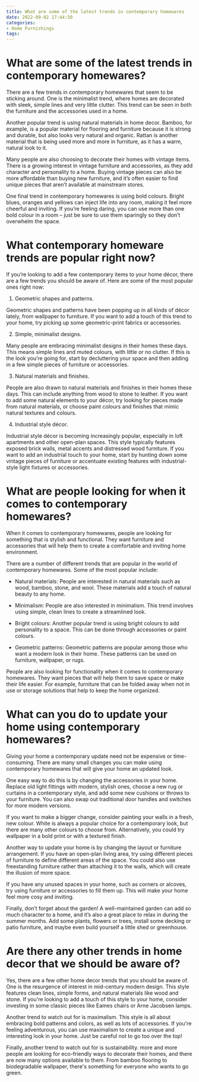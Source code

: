 ```yaml
---
title: What are some of the latest trends in contemporary homewares
date: 2022-09-02 17:44:50
categories:
- Home Furnishings
tags:
---
```



#  What are some of the latest trends in contemporary homewares?

There are a few trends in contemporary homewares that seem to be sticking around. One is the minimalist trend, where homes are decorated with sleek, simple lines and very little clutter. This trend can be seen in both the furniture and the accessories used in a home.

Another popular trend is using natural materials in home decor. Bamboo, for example, is a popular material for flooring and furniture because it is strong and durable, but also looks very natural and organic. Rattan is another material that is being used more and more in furniture, as it has a warm, natural look to it.

Many people are also choosing to decorate their homes with vintage items. There is a growing interest in vintage furniture and accessories, as they add character and personality to a home. Buying vintage pieces can also be more affordable than buying new furniture, and it’s often easier to find unique pieces that aren’t available at mainstream stores.

One final trend in contemporary homewares is using bold colours. Bright blues, oranges and yellows can inject life into any room, making it feel more cheerful and inviting. If you’re feeling daring, you can use more than one bold colour in a room – just be sure to use them sparingly so they don’t overwhelm the space.

#  What contemporary homeware trends are popular right now?

If you’re looking to add a few contemporary items to your home décor, there are a few trends you should be aware of. Here are some of the most popular ones right now:

1. Geometric shapes and patterns.

Geometric shapes and patterns have been popping up in all kinds of décor lately, from wallpaper to furniture. If you want to add a touch of this trend to your home, try picking up some geometric-print fabrics or accessories.

2. Simple, minimalist designs.

Many people are embracing minimalist designs in their homes these days. This means simple lines and muted colours, with little or no clutter. If this is the look you’re going for, start by decluttering your space and then adding in a few simple pieces of furniture or accessories.

3. Natural materials and finishes.

People are also drawn to natural materials and finishes in their homes these days. This can include anything from wood to stone to leather. If you want to add some natural elements to your décor, try looking for pieces made from natural materials, or choose paint colours and finishes that mimic natural textures and colours.

4. Industrial style décor.

Industrial style décor is becoming increasingly popular, especially in loft apartments and other open-plan spaces. This style typically features exposed brick walls, metal accents and distressed wood furniture. If you want to add an industrial touch to your home, start by hunting down some vintage pieces of furniture or accentuate existing features with industrial-style light fixtures or accessories.

#  What are people looking for when it comes to contemporary homewares?

When it comes to contemporary homewares, people are looking for something that is stylish and functional. They want furniture and accessories that will help them to create a comfortable and inviting home environment.

There are a number of different trends that are popular in the world of contemporary homewares. Some of the most popular include:

- Natural materials: People are interested in natural materials such as wood, bamboo, stone, and wool. These materials add a touch of natural beauty to any home.

- Minimalism: People are also interested in minimalism. This trend involves using simple, clean lines to create a streamlined look.

- Bright colours: Another popular trend is using bright colours to add personality to a space. This can be done through accessories or paint colours.

- Geometric patterns: Geometric patterns are popular among those who want a modern look in their home. These patterns can be used on furniture, wallpaper, or rugs.

People are also looking for functionality when it comes to contemporary homewares. They want pieces that will help them to save space or make their life easier. For example, furniture that can be folded away when not in use or storage solutions that help to keep the home organized.

#  What can you do to update your home using contemporary homewares?

Giving your home a contemporary update need not be expensive or time-consuming. There are many small changes you can make using contemporary homewares that will give your home an updated look.

One easy way to do this is by changing the accessories in your home. Replace old light fittings with modern, stylish ones, choose a new rug or curtains in a contemporary style, and add some new cushions or throws to your furniture. You can also swap out traditional door handles and switches for more modern versions.

If you want to make a bigger change, consider painting your walls in a fresh, new colour. White is always a popular choice for a contemporary look, but there are many other colours to choose from. Alternatively, you could try wallpaper in a bold print or with a textured finish.

Another way to update your home is by changing the layout or furniture arrangement. If you have an open-plan living area, try using different pieces of furniture to define different areas of the space. You could also use freestanding furniture rather than attaching it to the walls, which will create the illusion of more space.

If you have any unused spaces in your home, such as corners or alcoves, try using furniture or accessories to fill them up. This will make your home feel more cosy and inviting.

Finally, don’t forget about the garden! A well-maintained garden can add so much character to a home, and it’s also a great place to relax in during the summer months. Add some plants, flowers or trees, install some decking or patio furniture, and maybe even build yourself a little shed or greenhouse.

#  Are there any other trends in home decor that we should be aware of?

Yes, there are a few other home decor trends that you should be aware of. One is the resurgence of interest in mid-century modern design. This style features clean lines, simple forms, and natural materials like wood and stone. If you're looking to add a touch of this style to your home, consider investing in some classic pieces like Eames chairs or Arne Jacobsen lamps.

Another trend to watch out for is maximalism. This style is all about embracing bold patterns and colors, as well as lots of accessories. If you're feeling adventurous, you can use maximalism to create a unique and interesting look in your home. Just be careful not to go too over the top!

Finally, another trend to watch out for is sustainability. more and more people are looking for eco-friendly ways to decorate their homes, and there are now many options available to them. From bamboo flooring to biodegradable wallpaper, there's something for everyone who wants to go green.